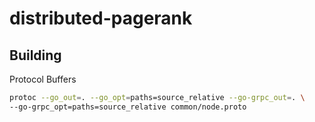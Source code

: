 # distributed-pagerank

## Building

Protocol Buffers

```bash
protoc --go_out=. --go_opt=paths=source_relative --go-grpc_out=. \
--go-grpc_opt=paths=source_relative common/node.proto
```

